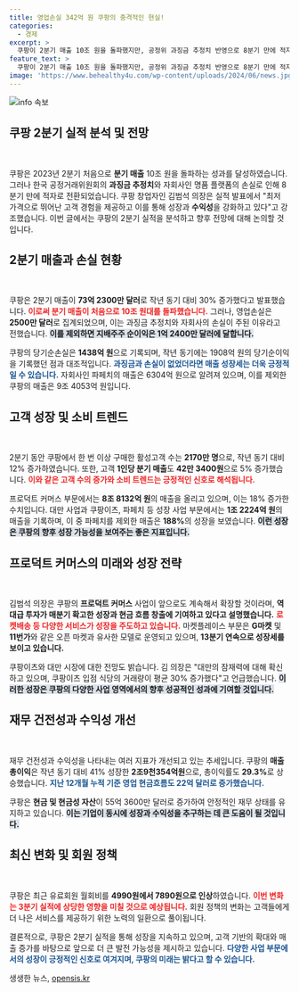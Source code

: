 ```yaml
---
title: 영업손실 342억 원 쿠팡의 충격적인 현실!
categories:
  - 경제
excerpt: >
  쿠팡이 2분기 매출 10조 원을 돌파했지만, 공정위 과징금 추정치 반영으로 8분기 만에 적자 전환했다. 여전히 고객 증가세와 투자를 통한 성장 가능성에 희망을 불어넣고 있다.
feature_text: >
  쿠팡이 2분기 매출 10조 원을 돌파했지만, 공정위 과징금 추정치 반영으로 8분기 만에 적자 전환했다. 여전히 고객 증가세와 투자를 통한 성장 가능성에 희망을 불어넣고 있다.
image: 'https://www.behealthy4u.com/wp-content/uploads/2024/06/news.jpg'
---
```


<p><img src="https://www.behealthy4u.com/wp-content/uploads/2024/06/news.jpg" alt="info 속보" /></p>

<h2 data-ke-size="size26">쿠팡 2분기 실적 분석 및 전망</h2>

<p data-ke-size="size16">&nbsp;</p>

<p>쿠팡은 2023년 2분기 처음으로 <b>분기 매출</b> 10조 원을 돌파하는 성과를 달성하였습니다. 그러나 한국 공정거래위원회의 <b>과징금 추정치</b>와 자회사인 명품 플랫폼의 손실로 인해 8분기 만에 적자로 전환되었습니다. 쿠팡 창업자인 김범석 의장은 실적 발표에서 "최저 가격으로 뛰어난 고객 경험을 제공하고 이를 통해 성장과 <b>수익성</b>을 강화하고 있다"고 강조했습니다. 이번 글에서는 쿠팡의 2분기 실적을 분석하고 향후 전망에 대해 논의할 것입니다.</p>

<h2 data-ke-size="size26">2분기 매출과 손실 현황</h2>

<p data-ke-size="size16">&nbsp;</p>

<p>쿠팡은 2분기 매출이 <b>73억 2300만 달러</b>로 작년 동기 대비 30% 증가했다고 발표했습니다. <b><span style="color: #ee2323;">이로써 분기 매출이 처음으로 10조 원대를 돌파했습니다.</span></b> 그러나, 영업손실은 <b>2500만 달러</b>로 집계되었으며, 이는 과징금 추정치와 자회사의 손실이 주된 이유라고 전했습니다. <b><span style="background-color: #21538527;">이를 제외하면 지배주주 순이익은 1억 2400만 달러에 달합니다.</span></b></p>

<p>쿠팡의 당기순손실은 <b>1438억 원</b>으로 기록되며, 작년 동기에는 1908억 원의 당기순이익을 기록했던 점과 대조적입니다. <b><span style="color: #1a5490;">과징금과 손실이 없었더라면 매출 성장세는 더욱 긍정적일 수 있습니다.</span></b> 자회사인 파페치의 매출은 6304억 원으로 알려져 있으며, 이를 제외한 쿠팡의 매출은 9조 4053억 원입니다.</p>

<h2 data-ke-size="size26">고객 성장 및 소비 트렌드</h2>

<p data-ke-size="size16">&nbsp;</p>

<p>2분기 동안 쿠팡에서 한 번 이상 구매한 활성고객 수는 <b>2170만 명</b>으로, 작년 동기 대비 12% 증가하였습니다. 또한, 고객 <b>1인당 분기 매출</b>도 <b>42만 3400원</b>으로 5% 증가했습니다. <b><span style="color: #ee2323;">이와 같은 고객 수의 증가와 소비 트렌드는 긍정적인 신호로 해석됩니다.</span></b></p>

<p>프로덕트 커머스 부문에서는 <b>8조 8132억 원</b>의 매출을 올리고 있으며, 이는 18% 증가한 수치입니다. 대만 사업과 쿠팡이츠, 파페치 등 성장 사업 부문에서는 <b>1조 2224억 원</b>의 매출을 기록하며, 이 중 파페치를 제외한 매출은 <b>188%</b>의 성장을 보였습니다. <b><span style="background-color: #21538527;">이런 성장은 쿠팡의 향후 성장 가능성을 보여주는 좋은 지표입니다.</span></b></p>

<h2 data-ke-size="size26">프로덕트 커머스의 미래와 성장 전략</h2>

<p data-ke-size="size16">&nbsp;</p>

<p>김범석 의장은 쿠팡의 <b>프로덕트 커머스</b> 사업이 앞으로도 계속해서 확장할 것이라며, <b>역대급 투자가 매분기 확고한 성장과 현금 흐름 창출에 기여하고 있다고 설명했습니다.</b> <b><span style="color: #ee2323;">로켓배송 등 다양한 서비스가 성장을 주도하고 있습니다.</span></b> 마켓플레이스 부문은 <b>G마켓</b> 및 <b>11번가</b>와 같은 오픈 마켓과 유사한 모델로 운영되고 있으며, <b>13분기 연속으로 성장세를 보이고 있습니다.</b></p>

<p>쿠팡이츠와 대만 시장에 대한 전망도 밝습니다. 김 의장은 "대만의 잠재력에 대해 확신하고 있으며, 쿠팡이츠 입점 식당의 거래량이 평균 30% 증가했다"고 언급했습니다. <b><span style="background-color: #21538527;">이러한 성장은 쿠팡의 다양한 사업 영역에서의 향후 성공적인 성과에 기여할 것입니다.</span></b></p>

<h2 data-ke-size="size26">재무 건전성과 수익성 개선</h2>

<p data-ke-size="size16">&nbsp;</p>

<p>재무 건전성과 수익성을 나타내는 여러 지표가 개선되고 있는 추세입니다. 쿠팡의 <b>매출 총이익</b>은 작년 동기 대비 41% 성장한 <b>2조9천354억원</b>으로, 총이익률도 <b>29.3%</b>로 상승했습니다. <b><span style="color: #1a5490;">지난 12개월 누적 기준 영업 현금흐름도 22억 달러로 증가했습니다.</span></b></p>

<p>쿠팡은 <b>현금 및 현금성 자산</b>이 55억 3600만 달러로 증가하여 안정적인 재무 상태를 유지하고 있습니다. <b><span style="background-color: #21538527;">이는 기업이 동시에 성장과 수익성을 추구하는 데 큰 도움이 될 것입니다.</span></b></p>

<h2 data-ke-size="size26">최신 변화 및 회원 정책</h2>

<p data-ke-size="size16">&nbsp;</p>

<p>쿠팡은 최근 유료회원 월회비를 <b>4990원에서 7890원으로 인상</b>하였습니다. <b><span style="color: #ee2323;">이번 변화는 3분기 실적에 상당한 영향을 미칠 것으로 예상됩니다.</span></b> 회원 정책의 변화는 고객들에게 더 나은 서비스를 제공하기 위한 노력의 일환으로 풀이됩니다.</p>

<p>결론적으로, 쿠팡은 2분기 실적을 통해 성장을 지속하고 있으며, 고객 기반의 확대와 매출 증가를 바탕으로 앞으로 더 큰 발전 가능성을 제시하고 있습니다. <b><span style="color: #1a5490;">다양한 사업 부문에서의 성장이 긍정적인 신호로 여겨지며, 쿠팡의 미래는 밝다고 할 수 있습니다.</span></b></p>
생생한 뉴스, <a href="https://opensis.kr" rel="dofollow">opensis.kr</a>


